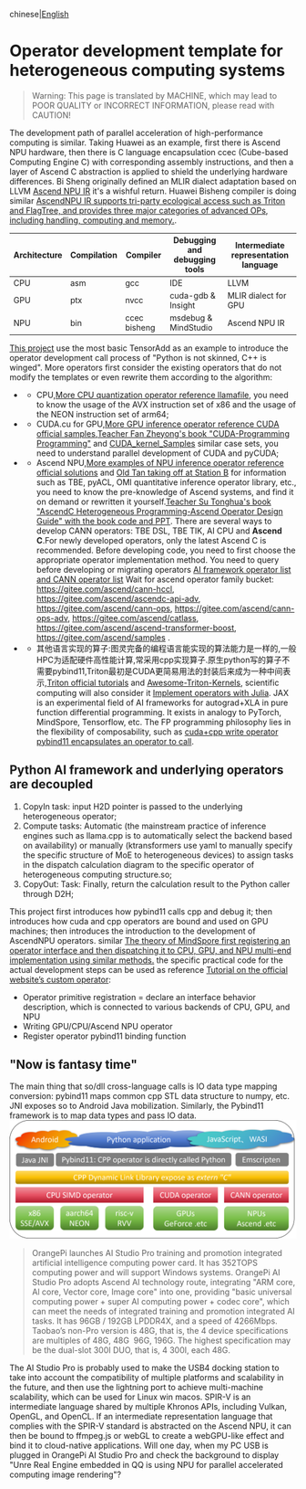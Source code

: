 chinese|[English](README.md) 

# Operator development template for heterogeneous computing systems

> Warning: This page is translated by MACHINE, which may lead to POOR QUALITY or INCORRECT INFORMATION, please read with CAUTION!


The development path of parallel acceleration of high-performance computing is similar. Taking Huawei as an example, first there is Ascend NPU hardware, then there is C language encapsulation ccec (Cube-based Computing Engine C) with corresponding assembly instructions, and then a layer of Ascend C abstraction is applied to shield the underlying hardware differences. Bi Sheng originally defined an MLIR dialect adaptation based on LLVM [Ascend NPU IR](https://gitee.com/ascend/ascendnpu-ir) it's a wishful return. Huawei Bisheng compiler is doing similar [AscendNPU IR supports tri-party ecological access such as Triton and FlagTree, and provides three major categories of advanced OPs, including handling, computing and memory.](https://www.bilibili.com/video/BV1NCTsz1EwK/).

|Architecture|Compilation|Compiler|Debugging and debugging tools|Intermediate representation language|
|------|---------|--------------|----------------------|----------------------|
|CPU|asm|gcc|IDE|LLVM|
|GPU|ptx|nvcc|cuda-gdb & Insight|MLIR dialect for GPU|
|NPU|bin|ccec bisheng|msdebug & MindStudio|Ascend NPU IR|


 [This project](https://github.com/Tridu33/OperatorsDevTemplate/tree/main) use the most basic TensorAdd as an example to introduce the operator development call process of "Python is not skinned, C++ is winged". More operators first consider the existing operators that do not modify the templates or even rewrite them according to the algorithm:

- - CPU,[More CPU quantization operator reference llamafile](https://github.com/Mozilla-Ocho/llamafile/tree/main/llama.cpp), you need to know the usage of the AVX instruction set of x86 and the usage of the NEON instruction set of arm64;
- - CUDA.cu for GPU,[More GPU inference operator reference CUDA official samples](https://github.com/NVIDIA/cuda-samples/tree/master/Samples),[Teacher Fan Zheyong's book "CUDA-Programming Programming"](https://github.com/brucefan1983/CUDA-Programming) and [CUDA_kernel_Samples](https://github.com/Tongkaio/CUDA_Kernel_Samples) similar case sets, you need to understand parallel development of CUDA and pyCUDA;
- - Ascend NPU,[More examples of NPU inference operator reference official solutions](https://github.com/Ascend/samples/tree/master/cplusplus/level1_single_api/4_op_dev/1_custom_op) and [Old Tan taking off at Station B](https://space.bilibili.com/668461244?spm_id_from=333.337.0.0) for information such as TBE, pyACL, OMl quantitative inference operator library, etc., you need to know the pre-knowledge of Ascend systems, and find it on demand or rewritten it yourself.[Teacher Su Tonghua's book "AscendC Heterogeneous Programming-Ascend Operator Design Guide" with the book code and PPT](https://box.lenovo.com/l/8uf9SX). There are several ways to develop CANN operators: TBE DSL, TBE TIK, AI CPU and **Ascend C**.For newly developed operators, only the latest Ascend C is recommended. Before developing code, you need to first choose the appropriate operator implementation method. You need to query before developing or migrating operators [AI framework operator list and CANN operator list](https://www.hiascend.com/document/detail/zh/canncommercial/80RC1/apiref/operatorlist/operatorlist_0000.html) 
Wait for ascend operator family bucket: https://gitee.com/ascend/cann-hccl,
https://gitee.com/ascend/ascendc-api-adv,
https://gitee.com/ascend/cann-ops,
https://gitee.com/ascend/cann-ops-adv,
https://gitee.com/ascend/catlass,
https://gitee.com/ascend/ascend-transformer-boost,
https://gitee.com/ascend/samples .

- - 其他语言实现的算子:图灵完备的编程语言能实现的算法能力是一样的,一般HPC为适配硬件高性能计算,常采用cpp实现算子.原生python写的算子不需要pybind11,Triton最初是CUDA更简易用法的封装后来成为一种中间表示,[Triton official tutorials](https://github.com/triton-lang/triton/blob/main/python/tutorials/01-vector-add.py) and [Awesome-Triton-Kernels](https://github.com/zinccat/Awesome-Triton-Kernels), scientific computing will also consider it [Implement operators with Julia](https://www.mindspore.cn/tutorials/zh-CN/r2.6.0/custom_program/operation/op_custom_julia.html). JAX is an experimental field of AI frameworks for autograd+XLA in pure function differential programming. It exists in analogy to PyTorch, MindSpore, Tensorflow, etc. The FP programming philosophy lies in the flexibility of composability, such as [cuda+cpp write operator pybind11 encapsulates an operator to call](https://jax.ac.cn/en/latest/Custom_Operation_for_GPUs.html).


## Python AI framework and underlying operators are decoupled

1. CopyIn task: input H2D pointer is passed to the underlying heterogeneous operator;
2. Compute tasks: Automatic (the mainstream practice of inference engines such as llama.cpp is to automatically select the backend based on availability) or manually (ktransformers use yaml to manually specify the specific structure of MoE to heterogeneous devices) to assign tasks in the dispatch calculation diagram to the specific operator of heterogeneous computing structure.so;
3. CopyOut: Task: Finally, return the calculation result to the Python caller through D2H;

This project first introduces how pybind11 calls cpp and debug it; then introduces how cuda and cpp operators are bound and used on GPU machines; then introduces the introduction to the development of AscendNPU operators. similar [The theory of MindSpore first registering an operator interface and then dispatching it to CPU, GPU, and NPU multi-end implementation using similar methods.](https://github.com/openmlsys/openmlsys-zh/blob/main/chapter_programming_interface/c_python_interaction.md) the specific practical code for the actual development steps can be used as reference [Tutorial on the official website’s custom operator](https://www.mindspore.cn/docs/zh-CN/r2.5.0/model_train/custom_program/op_custom.html):

- Operator primitive registration = declare an interface behavior description, which is connected to various backends of CPU, GPU, and NPU
- Writing GPU/CPU/Ascend NPU operator
- Register operator pybind11 binding function


## "Now is fantasy time" 
The main thing that so/dll cross-language calls is IO data type mapping conversion: pybind11 maps common cpp STL data structure to numpy, etc. JNI exposes so to Android Java mobilization. Similarly, the Pybind11 framework is to map data types and pass IO data.
 ![](./img/HeterogeneousComputingOperatorDevelopment.png) 


>OrangePi launches AI Studio Pro training and promotion integrated artificial intelligence computing power card. It has 352TOPS computing power and will support Windows systems. OrangePi AI Studio Pro adopts Ascend AI technology route, integrating "ARM core, Al core, Vector core, Image core" into one, providing "basic universal computing power + super AI computing power + codec core", which can meet the needs of integrated training and promotion integrated AI tasks. It has 96GB / 192GB LPDDR4X, and a speed of 4266Mbps. Taobao’s non-Pro version is 48G, that is, the 4 device specifications are multiples of 48G, 48G  96G, 196G. The highest specification may be the dual-slot 300I DUO, that is, 4 300I, each 48G.

The AI ​​Studio Pro is probably used to make the USB4 docking station to take into account the compatibility of multiple platforms and scalability in the future, and then use the lightning port to achieve multi-machine scalability, which can be used for Linux win macos. SPIR-V is an intermediate language shared by multiple Khronos APIs, including Vulkan, OpenGL, and OpenCL. If an intermediate representation language that complies with the SPIR-V standard is abstracted on the Ascend NPU, it can then be bound to ffmpeg.js or webGL to create a webGPU-like effect and bind it to cloud-native applications. Will one day, when my PC USB is plugged in OrangePi AI Studio Pro and check the background to display "Unre Real Engine embedded in QQ is using NPU for parallel accelerated computing image rendering"?
